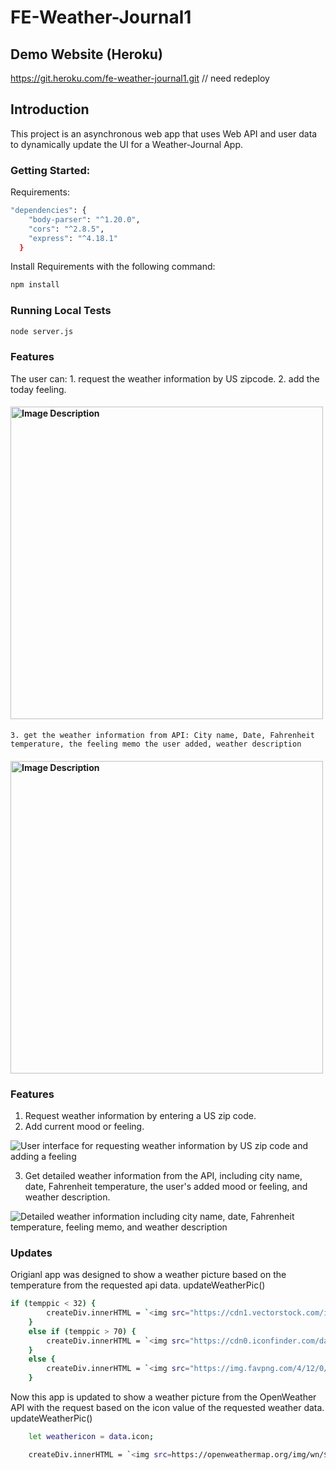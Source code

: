 # FE-Weather-Journal1

## Demo Website (Heroku)
https://git.heroku.com/fe-weather-journal1.git // need redeploy


## Introduction
This project is an asynchronous web app that uses Web API and user data to dynamically update the UI for a Weather-Journal App.


### Getting Started:

Requirements: 
```bash
"dependencies": {
    "body-parser": "^1.20.0",
    "cors": "^2.8.5",
    "express": "^4.18.1"
  }
  ```
Install Requirements with the following command:
```bash
npm install
```
### Running Local Tests
```bash
node server.js
```
### Features
The user can:
    1. request the weather information by US zipcode.
    2. add the today feeling.
    
#### <img src="https://user-images.githubusercontent.com/79179847/229431578-f2f19e11-09a6-4ca3-ba77-3948326d520e.png" alt="Image Description" width="500" >

    3. get the weather information from API: City name, Date, Fahrenheit temperature, the feeling memo the user added, weather description
    
#### <img src="https://user-images.githubusercontent.com/79179847/229431947-cf481861-5c46-48f9-81bb-40b0261be9cd.png" alt="Image Description" width="500" >


### Features

1. Request weather information by entering a US zip code.
2. Add current mood or feeling.

![User interface for requesting weather information by US zip code and adding a feeling](https://user-images.githubusercontent.com/79179847/229431578-f2f19e11-09a6-4ca3-ba77-3948326d520e.png "User interface")

3. Get detailed weather information from the API, including city name, date, Fahrenheit temperature, the user's added mood or feeling, and weather description.

![Detailed weather information including city name, date, Fahrenheit temperature, feeling memo, and weather description](https://user-images.githubusercontent.com/79179847/229431947-cf481861-5c46-48f9-81bb-40b0261be9cd.png "Weather information")


### Updates
Origianl app was designed to show a weather picture based on the temperature from the requested api data.
updateWeatherPic()
```bash
if (temppic < 32) {
        createDiv.innerHTML = `<img src="https://cdn1.vectorstock.com/i/1000x1000/51/20/cartoon-character-weather-forecast-sign-snow-cloud-vector-24545120.jpg">`;
    }
    else if (temppic > 70) {
        createDiv.innerHTML = `<img src="https://cdn0.iconfinder.com/data/icons/weater/500/vi102_11_sun_cartoon_object_logo_sunny_bright_climate-512.png">`;
    }
    else {
        createDiv.innerHTML = `<img src="https://img.favpng.com/4/12/0/cloud-drawing-euclidean-vector-sun-png-favpng-aYgfTuhntALzGJ1JTquJcbSjm.jpg">`;
    }
  ```

 Now this app is updated to show a weather picture from the OpenWeather API with the request based on the icon value of the requested weather data.
 updateWeatherPic()
```bash
    let weathericon = data.icon;

    createDiv.innerHTML = `<img src=https://openweathermap.org/img/wn/${weathericon}@2x.png>`;
```


